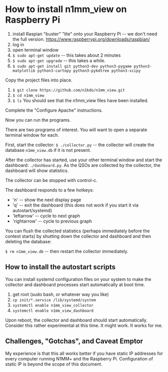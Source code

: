 # How to install n1mm_view on Raspberry Pi

1. install Raspian "buster" "lite" onto your Raspberry Pi -- we don't need the full version. https://www.raspberrypi.org/downloads/raspbian/
1. log in
1. open terminal window
1. `$ sudo apt-get update` -- this takes about 2 minutes
1. `$ sudo apt-get upgrade` -- this takes a while.
1. `$ sudo apt-get install git python3-dev python3-pygame python3-matplotlib python3-cartopy python3-pykdtree python3-scipy`

Copy the project files into place.
1. `$ git clone https://github.com/n1kdo/n1mm_view.git`
1. `$ cd n1mm_view`
1. `$ ls` You should see that the n1mm_view files have been installed.

Complete the "Configure Apache" instructions.

Now you can run the programs.

There are two programs of interest.  You will want to open a separate terminal window for each.

First, start the collector: `$ ./collector.py` -- the collector will create the database
`n1mm_view.db` if it is not present.

After the collector has started, use your other terminal window and start the dashboard:
`./dashboard.py`.  As the QSOs are collected by the collector, the dashboard will show
statistics.

The collector can be stopped with control-c.  

The dashboard responds to a few hotkeys:
* 'n' -- show the next display page
* 'q' -- exit the dashboard (this does not work if you start it via autostart/systemd)
* 'leftarrow' -- cycle to next graph
* 'rightarrow' -- cycle to previous graph

You can flush the collected statistics (perhaps immediately before the
contest starts) by shutting down the collector and dashboard and then
deleting the database:

`$ rm n1mm_view.db` -- then restart the collector immediately.

## How to install the autostart scripts

You can install systemd configuration files on your system to make the
collector and dashboard processes start automatically at boot time.

1. get root (sudo bash, or whatever way you like)
1. `cp init/*.service /lib/systemd/system`
1. `systemctl enable n1mm_view_collector`
1. `systemctl enable n1mm_view_dashboard`

Upon reboot, the collector and dashboard should start automatically.  
Consider this rather experimental at this time.  It might work.
It works for me.

## Challenges, "Gotchas", and Caveat Emptor

My experience is that this all works better if you have static IP addresses
for every computer running N1MM+ and the Raspberry Pi.  Configuration of
static IP is beyond the scope of this document.

